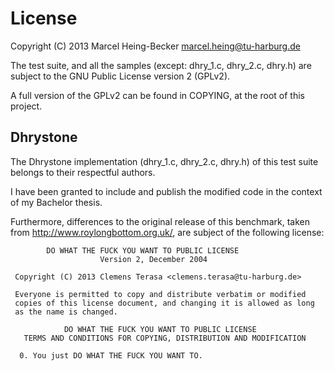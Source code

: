 # License

Copyright (C) 2013 Marcel Heing-Becker <marcel.heing@tu-harburg.de>

The test suite, and all the samples (except: dhry\_1.c, dhry\_2.c, dhry.h)
are subject to the GNU Public License version 2 (GPLv2).

A full version of the GPLv2 can be found in COPYING, at the root of this
project.

## Dhrystone

The Dhrystone implementation (dhry\_1.c, dhry\_2.c, dhry.h) of this test
suite belongs to their respectful authors.

I have been granted to include and publish the modified code in the context
of my Bachelor thesis.

Furthermore, differences to the original release of this benchmark, taken
from http://www.roylongbottom.org.uk/, are subject of the following license:


            DO WHAT THE FUCK YOU WANT TO PUBLIC LICENSE 
                        Version 2, December 2004 

     Copyright (C) 2013 Clemens Terasa <clemens.terasa@tu-harburg.de> 

     Everyone is permitted to copy and distribute verbatim or modified 
     copies of this license document, and changing it is allowed as long 
     as the name is changed. 

                DO WHAT THE FUCK YOU WANT TO PUBLIC LICENSE 
       TERMS AND CONDITIONS FOR COPYING, DISTRIBUTION AND MODIFICATION 

      0. You just DO WHAT THE FUCK YOU WANT TO.
